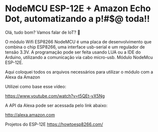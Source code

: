 NodeMCU ESP-12E + Amazon Echo Dot, automatizando a p!#$@ toda!!
=============================================================================

  Olá, tudo bom? Vamos falar de IoT? 👶


O módulo Wifi ESP8266 NodeMCU é uma placa de desenvolvimento que combina o chip ESP8266, uma interface usb-serial e um regulador de tensão 3.3V. A programação pode ser feita usando LUA ou a IDE do Arduino, utilizando a comunicação via cabo micro-usb. Módulo NodeMcu ESP-12E.


Aqui coloquei todos os arquivos necessários para utilizar o módulo com a Alexa da Amazon


Utilizei como base esse vídeo:

https://www.youtube.com/watch?v=t5QEt-vX5Ng

A API da Alexa pode ser acessada pelo link abaixo:

http://alexa.amazon.com




Projetos do ESP-12E
https://howtoesp8266.com/
